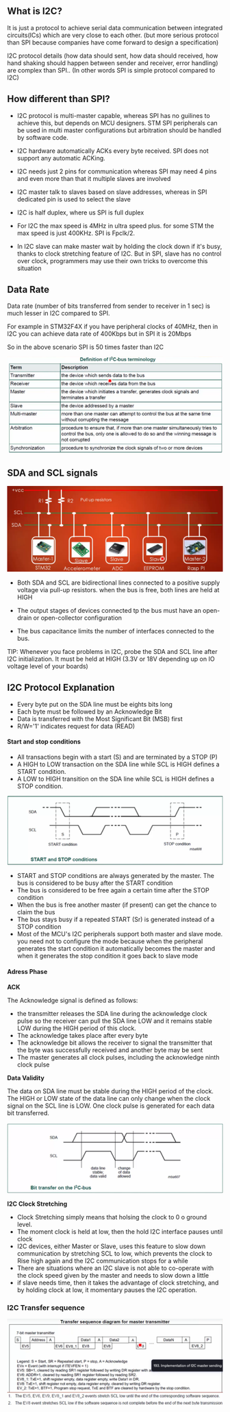 ## What is I2C?
It is just a protocol to achieve serial data communication between integrated circuits(ICs) which are very close to each other. (but more serious protocol than SPI because companies have come forward to design a specification)

I2C protocol details (how data should sent, how data should received, how hand shaking should happen between sender and receiver, error handling) are complex than SPI.. (In other words SPI is simple protocol compared to I2C)


## How different than SPI?
- I2C protocol is multi-master capable, whereas SPI has no guilines to achieve this, but depends on MCU designers. STM SPI peripherals can be used in multi master configurations but arbitration should be handled by software code.

- I2C hardware automatically ACKs every byte received. SPI does not support any automatic ACKing.

- I2C needs just 2 pins for communication whereas SPI may need 4 pins and even more than that it multiple slaves are involved

- I2C master talk to slaves based on slave addresses, whereas in SPI dedicated pin is used to select the slave

- I2C is half duplex, where us SPI is full duplex

- For I2C the max speed is 4MHz in ultra speed plus. for some STM the max speed is just 400KHz. SPI is Fpclk/2.

- In I2C slave can make master wait by holding the clock down if it's busy, thanks to clock stretching feature of I2C. But in SPI, slave has no control over clock, programmers may use their own tricks to overcome this situation

## Data Rate
Data rate (number of bits transferred from sender to receiver in 1 sec) is much lesser in I2C compared to SPI.

For example in STM32F4X if you have peripheral clocks of 40MHz, then in I2C you can achieve data rate of 400Kbps but in SPI it is 20Mbps

So in the above scenario SPI is 50 times faster than I2C


![alt text](picture\image.png)


## SDA and SCL signals

![alt text](picture\image-1.png)

- Both SDA and SCL are bidirectional lines connected to a positive supply voltage via pull-up resistors. when the bus is free, both lines are held at HIGH

- The output stages of devices connected tp the bus must have an open-drain or open-collector configuration

- The bus capacitance limits the number of interfaces connected to the bus.

TIP: Whenever you face problems in I2C, probe  the SDA and SCL line after I2C initialization. It must be held at HIGH (3.3V or 18V depending up on IO voltage level of your boards)

## I2C Protocol Explanation
- Every byte put on the SDA line must be eights bits long
- Each byte must be followed by an Acknowledge Bit
- Data is transferred with the Most Significant Bit (MSB) first
- R/W='1' indicates request for data (READ) 

#### Start and stop conditions 
- All transactions begin with a start (S) and are terminated by a STOP (P)
- A HIGH to LOW transaction on the SDA line while SCL is HIGH defines a START condition.
- A LOW to HIGH transition on the SDA line while SCL is HIGH defines a STOP condition.

![alt text](picture\image-2.png)

- START and STOP conditions are always generated by the master. The bus is considered to be busy after the START condition
- The bus is considered to be free again a certain time after the STOP condition
- When the bus is free another master (if present) can get the chance to claim the bus
- The bus stays busy if a repeated START (Sr) is generated instead of a STOP condition
- Most of the MCU's I2C peripherals support both master and slave mode. you need not to configure the mode because when the peripheral generates the start condition it automatically becomes the master and when it generates the stop condition it goes back to slave mode

#### Adress Phase
**ACK**

The Acknowledge signal is defined as follows:
- the transmitter releases the SDA line during the acknowledge clock pulse so the receiver can pull the SDA line LOW and it remains stable LOW during the HIGH period of this clock.
- The acknowledge takes place after every byte
- The acknowledge bit allows the receiver to signal the transmitter that the byte was successfully received and another byte may be sent
- The master generates all clock pulses, including the acknowledge ninth clock pulse

**Data Validity**

The data on SDA line must be stable during the HIGH period of the clock. The HIGH or LOW state of the data line can only change when the clock signal on the SCL line is LOW. One clock pulse is generated for each data bit transferred.

![alt text](picture\image-3.png)


**I2C Clock Stretching**
- Clock Stretching simply means that holsing the clock to 0 o ground level.
- The moment clock is held at low, then the hold  I2C interface pauses until clock
- I2C devices, either Master or Slave, uses this feature to slow down communication by stretching SCL to low, which prevents the clock to Rise high again and the I2C communication stops for a while
- There are situations where an I2C slave is not able to co-operate with the clock speed given by the master and needs to slow down a little
- if slave needs time, then it takes the advantage of clock stretching, and by holding clock at low, it momentary pauses the I2C operation.

### I2C Transfer sequence

![alt text](picture\image-4.png)